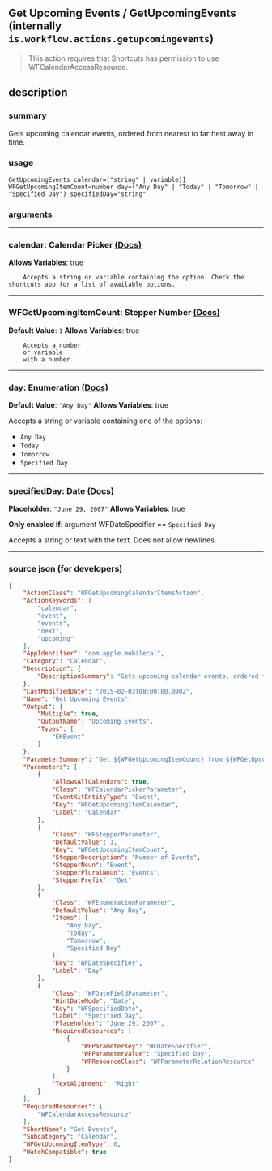 
## Get Upcoming Events / GetUpcomingEvents (internally `is.workflow.actions.getupcomingevents`)

> This action requires that Shortcuts has permission to use WFCalendarAccessResource.


## description

### summary

Gets upcoming calendar events, ordered from nearest to farthest away in time.


### usage
```
GetUpcomingEvents calendar=("string" | variable)] WFGetUpcomingItemCount=number day=("Any Day" | "Today" | "Tomorrow" | "Specified Day") specifiedDay="string"
```

### arguments

---

### calendar: Calendar Picker [(Docs)](https://pfgithub.github.io/shortcutslang/gettingstarted#other-fields)
**Allows Variables**: true



		Accepts a string or variable containing the option. Check the shortcuts app for a list of available options. 

---

### WFGetUpcomingItemCount: Stepper Number [(Docs)](https://pfgithub.github.io/shortcutslang/gettingstarted#stepper-number-fields)
**Default Value**: `1`
**Allows Variables**: true



		Accepts a number 
		or variable
		with a number.

---

### day: Enumeration [(Docs)](https://pfgithub.github.io/shortcutslang/gettingstarted#enum-select-field)
**Default Value**: `"Any Day"`
**Allows Variables**: true



Accepts a string 
or variable
containing one of the options:

- `Any Day`
- `Today`
- `Tomorrow`
- `Specified Day`

---

### specifiedDay: Date [(Docs)](https://pfgithub.github.io/shortcutslang/gettingstarted#text-field)
**Placeholder**: `"June 29, 2007"`
**Allows Variables**: true

**Only enabled if**: argument WFDateSpecifier == `Specified Day`

Accepts a string 
or text
with the text. Does not allow newlines.

---

### source json (for developers)

```json
{
	"ActionClass": "WFGetUpcomingCalendarItemsAction",
	"ActionKeywords": [
		"calendar",
		"event",
		"events",
		"next",
		"upcoming"
	],
	"AppIdentifier": "com.apple.mobilecal",
	"Category": "Calendar",
	"Description": {
		"DescriptionSummary": "Gets upcoming calendar events, ordered from nearest to farthest away in time."
	},
	"LastModifiedDate": "2015-02-03T08:00:00.000Z",
	"Name": "Get Upcoming Events",
	"Output": {
		"Multiple": true,
		"OutputName": "Upcoming Events",
		"Types": [
			"EKEvent"
		]
	},
	"ParameterSummary": "Get ${WFGetUpcomingItemCount} from ${WFGetUpcomingItemCalendar}",
	"Parameters": [
		{
			"AllowsAllCalendars": true,
			"Class": "WFCalendarPickerParameter",
			"EventKitEntityType": "Event",
			"Key": "WFGetUpcomingItemCalendar",
			"Label": "Calendar"
		},
		{
			"Class": "WFStepperParameter",
			"DefaultValue": 1,
			"Key": "WFGetUpcomingItemCount",
			"StepperDescription": "Number of Events",
			"StepperNoun": "Event",
			"StepperPluralNoun": "Events",
			"StepperPrefix": "Get"
		},
		{
			"Class": "WFEnumerationParameter",
			"DefaultValue": "Any Day",
			"Items": [
				"Any Day",
				"Today",
				"Tomorrow",
				"Specified Day"
			],
			"Key": "WFDateSpecifier",
			"Label": "Day"
		},
		{
			"Class": "WFDateFieldParameter",
			"HintDateMode": "Date",
			"Key": "WFSpecifiedDate",
			"Label": "Specified Day",
			"Placeholder": "June 29, 2007",
			"RequiredResources": [
				{
					"WFParameterKey": "WFDateSpecifier",
					"WFParameterValue": "Specified Day",
					"WFResourceClass": "WFParameterRelationResource"
				}
			],
			"TextAlignment": "Right"
		}
	],
	"RequiredResources": [
		"WFCalendarAccessResource"
	],
	"ShortName": "Get Events",
	"Subcategory": "Calendar",
	"WFGetUpcomingItemType": 0,
	"WatchCompatible": true
}
```
